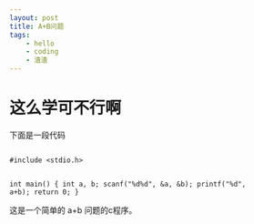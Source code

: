 ```yaml
---
layout: post
title: A+B问题
tags:
	- hello
	- coding
	- 渣渣
---
```


# 这么学可不行啊
下面是一段代码

<code class="prettyprint lang-cpp">
#include &lt;stdio.h&gt;

int main() {
	int a, b;
	scanf("%d%d", &a, &b);
	printf("%d", a+b);
	return 0;
}
</code>

这是一个简单的 a+b 问题的c程序。
